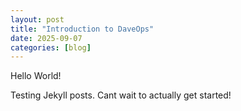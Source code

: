 ```yaml
---
layout: post
title: "Introduction to DaveOps"
date: 2025-09-07
categories: [blog]
---
```

Hello World!

Testing Jekyll posts.  Cant wait to actually get started!